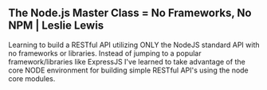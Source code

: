
<h2>The Node.js Master Class = No Frameworks, No NPM | Leslie Lewis</h2>

Learning to build a RESTful API utilizing ONLY the NodeJS standard API with no frameworks or libraries.
Instead of jumping to a popular framework/libraries like ExpressJS I've learned to take advantage of the core NODE environment for building simple RESTful API's using the node core modules.
